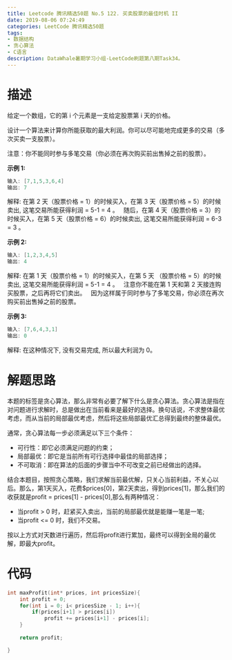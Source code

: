 ```yaml
---
title: Leetcode 腾讯精选50题 No.5 122. 买卖股票的最佳时机 II
date: 2019-08-06 07:24:49
categories: LeetCode 腾讯精选50题
tags:
- 数据结构
- 贪心算法
- C语言
description: DataWhale暑期学习小组-LeetCode刷题第八期Task34。
---
```

# 描述

给定一个数组，它的第 i 个元素是一支给定股票第 i 天的价格。

设计一个算法来计算你所能获取的最大利润。你可以尽可能地完成更多的交易（多次买卖一支股票）。

注意：你不能同时参与多笔交易（你必须在再次购买前出售掉之前的股票）。

**示例 1:**


```c
输入: [7,1,5,3,6,4]
输出: 7
```


解释: 在第 2 天（股票价格 = 1）的时候买入，在第 3 天（股票价格 = 5）的时候卖出, 这笔交易所能获得利润 = 5-1 = 4 。
     随后，在第 4 天（股票价格 = 3）的时候买入，在第 5 天（股票价格 = 6）的时候卖出, 这笔交易所能获得利润 = 6-3 = 3 。


**示例 2:**

```c
输入: [1,2,3,4,5]
输出: 4
```


解释: 在第 1 天（股票价格 = 1）的时候买入，在第 5 天 （股票价格 = 5）的时候卖出, 这笔交易所能获得利润 = 5-1 = 4 。
     注意你不能在第 1 天和第 2 天接连购买股票，之后再将它们卖出。
     因为这样属于同时参与了多笔交易，你必须在再次购买前出售掉之前的股票。


**示例 3:**

```c
输入: [7,6,4,3,1]
输出: 0

```
解释: 在这种情况下, 没有交易完成, 所以最大利润为 0。



# 解题思路

本题的标签是贪心算法，那么非常有必要了解下什么是贪心算法。贪心算法是指在对问题进行求解时，总是做出在当前看来是最好的选择。换句话说，不求整体最优考虑，而从当前的局部最优考虑，然后将这些局部最优汇总得到最终的整体最优。

通常，贪心算法每一步必须满足以下三个条件：

- 可行性：即它必须满足问题的约束；
- 局部最优：即它是当前所有可行选择中最佳的局部选择；
- 不可取消：即在算法的后面的步骤当中不可改变之前已经做出的选择。

结合本题目，按照贪心策略，我们求解当前最优解，只关心当前利益，不关心以后。那么，第1天买入，花费$prices[0]，第2天卖出，得到prices[1]，那么我们的收获就是profit = prices[1] - prices[0],那么有两种情况：

- 当profit > 0 时，赶紧买入卖出，当前的局部最优就是能赚一笔是一笔;
- 当profit <= 0 时，我们不交易。

按以上方式对天数进行遍历，然后将profit进行累加，最终可以得到全局的最优解，即最大profit。

# 代码

```c
int maxProfit(int* prices, int pricesSize){
    int profit = 0;
    for(int i = 0; i< pricesSize - 1; i++){
        if(prices[i+1] > prices[i])
            profit += prices[i+1] - prices[i];
    }
    
    return profit;

}

```
